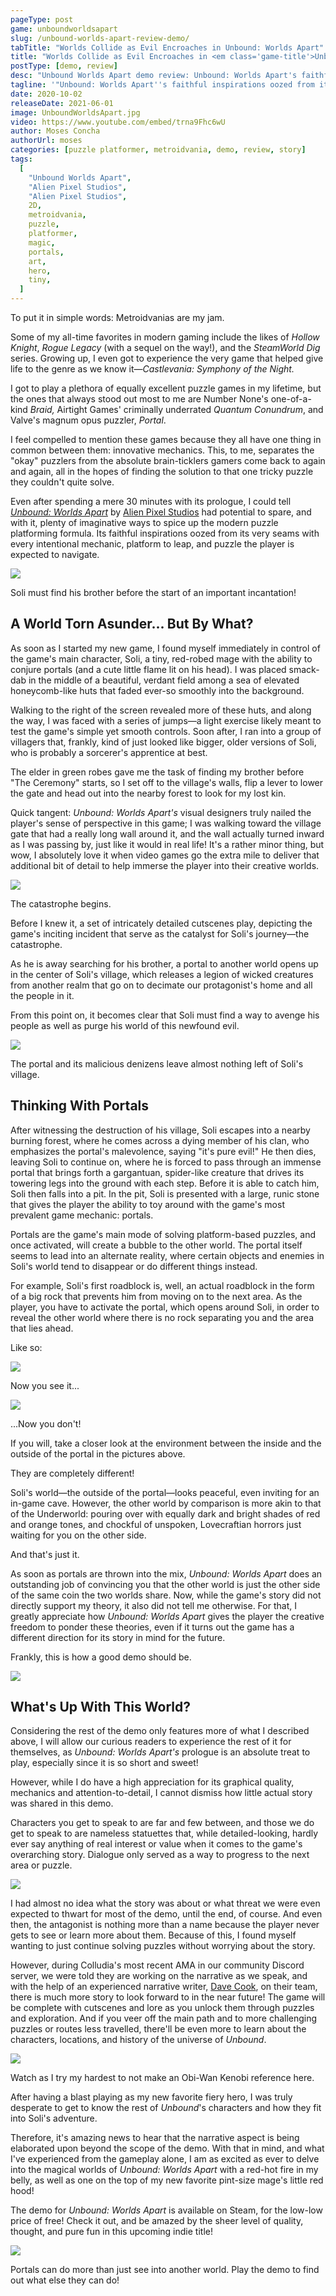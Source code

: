 ```yaml
---
pageType: post
game: unboundworldsapart
slug: /unbound-worlds-apart-review-demo/
tabTitle: "Worlds Collide as Evil Encroaches in Unbound: Worlds Apart"
title: "Worlds Collide as Evil Encroaches in <em class='game-title'>Unbound Worlds Apart</em>"
postType: [demo, review]
desc: "Unbound Worlds Apart demo review: Unbound: Worlds Apart's faithful inspirations oozed from its very seams with every intentional mechanic, platform to leap, and puzzle the player is expected to navigate."
tagline: '"Unbound: Worlds Apart''s faithful inspirations oozed from its very seams with every intentional mechanic, platform to leap, and puzzle the player is expected to navigate."'
date: 2020-10-02
releaseDate: 2021-06-01
image: UnboundWorldsApart.jpg
video: https://www.youtube.com/embed/trna9Fhc6wU
author: Moses Concha
authorUrl: moses
categories: [puzzle platformer, metroidvania, demo, review, story]
tags:
  [
    "Unbound Worlds Apart",
    "Alien Pixel Studios",
    "Alien Pixel Studios",
    2D,
    metroidvania,
    puzzle,
    platformer,
    magic,
    portals,
    art,
    hero,
    tiny,
  ]
---
```


To put it in simple words: Metroidvanias are my jam.

Some of my all-time favorites in modern gaming include the likes of _Hollow Knight_, _Rogue Legacy_ (with a sequel on the way!), and the _SteamWorld Dig_ series. Growing up, I even got to experience the very game that helped give life to the genre as we know it—_Castlevania: Symphony of the Night._

I got to play a plethora of equally excellent puzzle games in my lifetime, but the ones that always stood out most to me are Number None's one-of-a-kind _Braid,_ Airtight Games' criminally underrated _Quantum Conundrum_, and Valve's magnum opus puzzler, _Portal_.

I feel compelled to mention these games because they all have one thing in common between them: innovative mechanics. This, to me, separates the "okay" puzzlers from the absolute brain-ticklers gamers come back to again and again, all in the hopes of finding the solution to that one tricky puzzle they couldn't quite solve.

Even after spending a mere 30 minutes with its prologue, I could tell _[Unbound: Worlds Apart](https://unboundthegame.com/)_ by [Alien Pixel Studios](https://www.facebook.com/AlienPixel/) had potential to spare, and with it, plenty of imaginative ways to spice up the modern puzzle platforming formula. Its faithful inspirations oozed from its very seams with every intentional mechanic, platform to leap, and puzzle the player is expected to navigate.

![][image0]

<figcaption>Soli must find his brother before the start of an important incantation!</figcaption>

## A World Torn Asunder... But By What?

As soon as I started my new game, I found myself immediately in control of the game's main character, Soli, a tiny, red-robed mage with the ability to conjure portals (and a cute little flame lit on his head). I was placed smack-dab in the middle of a beautiful, verdant field among a sea of elevated honeycomb-like huts that faded ever-so smoothly into the background.

Walking to the right of the screen revealed more of these huts, and along the way, I was faced with a series of jumps—a light exercise likely meant to test the game's simple yet smooth controls. Soon after, I ran into a group of villagers that, frankly, kind of just looked like bigger, older versions of Soli, who is probably a sorcerer's apprentice at best.

The elder in green robes gave me the task of finding my brother before "The Ceremony" starts, so I set off to the village's walls, flip a lever to lower the gate and head out into the nearby forest to look for my lost kin.

Quick tangent: _Unbound: Worlds Apart's_ visual designers truly nailed the player's sense of perspective in this game; I was walking toward the village gate that had a really long wall around it, and the wall actually turned inward as I was passing by, just like it would in real life! It's a rather minor thing, but wow, I absolutely love it when video games go the extra mile to deliver that additional bit of detail to help immerse the player into their creative worlds.

![][image1]

<figcaption>The catastrophe begins.</figcaption>

Before I knew it, a set of intricately detailed cutscenes play, depicting the game's inciting incident that serve as the catalyst for Soli's journey—the catastrophe.

As he is away searching for his brother, a portal to another world opens up in the center of Soli's village, which releases a legion of wicked creatures from another realm that go on to decimate our protagonist's home and all the people in it.

From this point on, it becomes clear that Soli must find a way to avenge his people as well as purge his world of this newfound evil.

![][image2]

<figcaption>The portal and its malicious denizens leave almost nothing left of Soli's village.</figcaption>

## Thinking With Portals

After witnessing the destruction of his village, Soli escapes into a nearby burning forest, where he comes across a dying member of his clan, who emphasizes the portal's malevolence, saying "it's pure evil!" He then dies, leaving Soli to continue on, where he is forced to pass through an immense portal that brings forth a gargantuan, spider-like creature that drives its towering legs into the ground with each step. Before it is able to catch him, Soli then falls into a pit. In the pit, Soli is presented with a large, runic stone that gives the player the ability to toy around with the game's most prevalent game mechanic: portals.

Portals are the game's main mode of solving platform-based puzzles, and once activated, will create a bubble to the other world. The portal itself seems to lead into an alternate reality, where certain objects and enemies in Soli's world tend to disappear or do different things instead.

For example, Soli's first roadblock is, well, an actual roadblock in the form of a big rock that prevents him from moving on to the next area. As the player, you have to activate the portal, which opens around Soli, in order to reveal the other world where there is no rock separating you and the area that lies ahead.

Like so:

![][image3]

<figcaption>Now you see it...</figcaption>

![][image4]

<figcaption>...Now you don't!</figcaption>

If you will, take a closer look at the environment between the inside and the outside of the portal in the pictures above.

They are completely different!

Soli's world—the outside of the portal—looks peaceful, even inviting for an in-game cave. However, the other world by comparison is more akin to that of the Underworld: pouring over with equally dark and bright shades of red and orange tones, and chockful of unspoken, Lovecraftian horrors just waiting for you on the other side.

And that's just it.

As soon as portals are thrown into the mix, _Unbound: Worlds Apart_ does an outstanding job of convincing you that the other world is just the other side of the same coin the two worlds share. Now, while the game's story did not directly support my theory, it also did not tell me otherwise. For that, I greatly appreciate how _Unbound: Worlds Apart_ gives the player the creative freedom to ponder these theories, even if it turns out the game has a different direction for its story in mind for the future.

Frankly, this is how a good demo should be.

![][image-extra0]

## What's Up With This World?

Considering the rest of the demo only features more of what I described above, I will allow our curious readers to experience the rest of it for themselves, as _Unbound: Worlds Apart's_ prologue is an absolute treat to play, especially since it is so short and sweet!

However, while I do have a high appreciation for its graphical quality, mechanics and attention-to-detail, I cannot dismiss how little actual story was shared in this demo.

Characters you get to speak to are far and few between, and those we do get to speak to are nameless statuettes that, while detailed-looking, hardly ever say anything of real interest or value when it comes to the game's overarching story. Dialogue only served as a way to progress to the next area or puzzle.

![][image-extra1]

I had almost no idea what the story was about or what threat we were even expected to thwart for most of the demo, until the end, of course. And even then, the antagonist is nothing more than a name because the player never gets to see or learn more about them. Because of this, I found myself wanting to just continue solving puzzles without worrying about the story.

However, during Colludia's most recent AMA in our community Discord server, we were told they are working on the narrative as we speak, and with the help of an experienced narrative writer, [Dave Cook](https://twitter.com/davescook), on their team, there is much more story to look forward to in the near future! The game will be complete with cutscenes and lore as you unlock them through puzzles and exploration. And if you veer off the main path and to more challenging puzzles or routes less travelled, there'll be even more to learn about the characters, locations, and history of the universe of _Unbound_.

![][image5]

<figcaption>Watch as I try my hardest to not make an Obi-Wan Kenobi reference here.</figcaption>

After having a blast playing as my new favorite fiery hero, I was truly desperate to get to know the rest of _Unbound_'s characters and how they fit into Soli's adventure.

Therefore, it's amazing news to hear that the narrative aspect is being elaborated upon beyond the scope of the demo. With that in mind, and what I've experienced from the gameplay alone, I am as excited as ever to delve into the magical worlds of _Unbound: Worlds Apart_ with a red-hot fire in my belly, as well as one on the top of my new favorite pint-size mage's little red hood!

The demo for _Unbound: Worlds Apart_ is available on Steam, for the low-low price of free! Check it out, and be amazed by the sheer level of quality, thought, and pure fun in this upcoming indie title!

![][image6]

<figcaption>Portals can do more than just see into another world. Play the demo to find out what else they can do!</figcaption>

[image0]: ../../../images/post/unboundworldsapart/UnboundWorldsApart0.jpg
[image1]: ../../../images/post/unboundworldsapart/UnboundWorldsApart1.jpg
[image2]: ../../../images/post/unboundworldsapart/UnboundWorldsApart2.jpg
[image3]: ../../../images/post/unboundworldsapart/UnboundWorldsApart3.jpg
[image4]: ../../../images/post/unboundworldsapart/UnboundWorldsApart4.jpg
[image5]: ../../../images/post/unboundworldsapart/UnboundWorldsApart5.jpg
[image6]: ../../../images/post/unboundworldsapart/UnboundWorldsApart6.jpg
[image-extra0]: ../../../images/post/unboundworldsapart/Unbound-portal.jpg
[image-extra1]: ../../../images/post/unboundworldsapart/Unbound-dialogue.jpg
